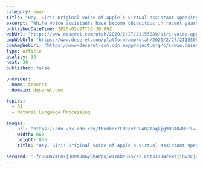 ```yaml
---
category: news
title: "Hey, Siri! Original voice of Apple’s virtual assistant speaking in Salt Lake City"
excerpt: "While voice assistants have become ubiquitous in recent years, thanks in large part to the proliferation of “smart” speaker innovations from Apple, Amazon, Google and others, Apple’s release of Siri on the iPhone 4S in 2011 was the debut of the artificial intelligence-driven natural voice recognition technology in a pairing with a smartphone."
publishedDateTime: 2020-02-27T16:30:00Z
webUrl: "https://www.deseret.com/utah/2020/2/27/21155089/siri-voice-apple-iphone-virtual-assistant-susan-bennett-xant"
ampWebUrl: "https://www.deseret.com/platform/amp/utah/2020/2/27/21155089/siri-voice-apple-iphone-virtual-assistant-susan-bennett-xant"
cdnAmpWebUrl: "https://www-deseret-com.cdn.ampproject.org/c/s/www.deseret.com/platform/amp/utah/2020/2/27/21155089/siri-voice-apple-iphone-virtual-assistant-susan-bennett-xant"
type: article
quality: 39
heat: 39
published: false

provider:
  name: deseret
  domain: deseret.com

topics:
  - AI
  - Natural Language Processing

images:
  - url: "https://cdn.vox-cdn.com/thumbor/CReaxfCLAR2TaqGjg90O404MHPI=/0x0:660x865/1400x1050/filters:focal(278x381:382x485):no_upscale()/cdn.vox-cdn.com/uploads/chorus_image/image/66388409/SusanHeadshot__1_.0.png"
    width: 660
    height: 865
    title: "Hey, Siri! Original voice of Apple’s virtual assistant speaking in Salt Lake City"

secured: "Lfc66UaV4C8+jJ8MaJmGy6hAPpqjwIYKbY8x52XzIEntJJJJNzewtjj6vbCjnHsUe3+Fsb7qsoTRoLTQRh8aa6oAVKv50seAGiaEZ+3+M/NKzh/2xFNzMhaMu8cU+dL3yOdUPpWb/4bCjnJeBXVM6C55P9ua76QF7oPCquhnn/bm0dG/z4RpxQ4MQk52CXkRPkIea82Ci+jHfoWnKNbXWRVBnezxtB+aJNW1IXp0Th5Ql3wZk/K0bYh6VD2YeQV5SWpq5Ex//MwuLOhM1joLIO/6HdN7EUoe5TSsemkExWvCntxK8fd8mSG9OMNhJh/Z/qlJej+26srTfrHEi1lW+gw989jgtoQP03tLncJ0KeXhkaaRsSCXijKwgo4SCs85EGktTtNW68dbx2/AHOwTAzzTlxkOix0Ar7OnJuikbDJqIv3UufoOuRvJrUaPhWLEijoQMttz5JfljD8wLlfdXC+0MYSuD0hS4RPABI4wTWw=;D1EusJhV5w57CJXKoyK8lA=="
---
```


